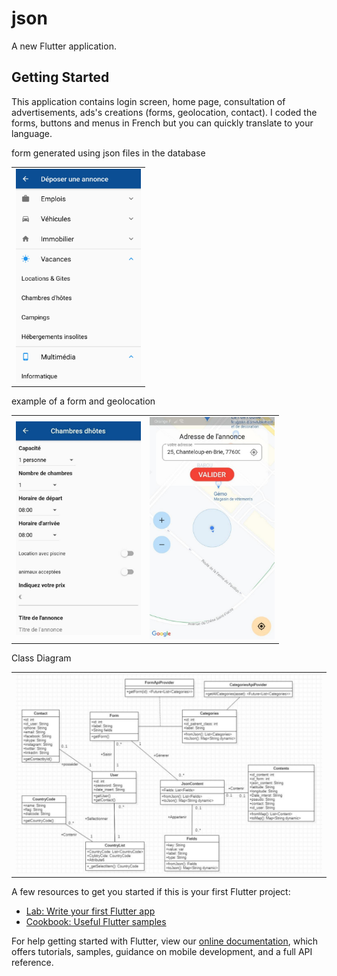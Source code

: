 # json

A new Flutter application.

## Getting Started

This application contains login screen,
home page, consultation of advertisements, ads's creations (forms, geolocation, contact).
I coded the forms, buttons and menus in French but you can quickly translate to your language.


form generated using json files in the database
<table>
  <tr>
    <td><img src="https://github.com/JerielJosephrose/flutter-offers-app/blob/master/images/img_1.png" alt="Success Status" width="200"></td> 
  </tr>
</table>

example of a form and geolocation
<table>
  <tr>
    <td><img src="https://github.com/JerielJosephrose/flutter-offers-app/blob/master/images/img_2.png" alt="Success Status" width="200"></td> 
        <td><img src="https://github.com/JerielJosephrose/flutter-offers-app/blob/master/images/img_3.png" alt="Success Status" width="200"></td> 
  </tr>
</table>

Class Diagram
<table>
  <tr>
    <td><img src="https://github.com/JerielJosephrose/flutter-offers-app/blob/master/images/img.png" alt="Success Status" width="500"></td> 
  </tr>
</table>


A few resources to get you started if this is your first Flutter project:

- [Lab: Write your first Flutter app](https://flutter.dev/docs/get-started/codelab)
- [Cookbook: Useful Flutter samples](https://flutter.dev/docs/cookbook)

For help getting started with Flutter, view our
[online documentation](https://flutter.dev/docs), which offers tutorials,
samples, guidance on mobile development, and a full API reference.
